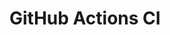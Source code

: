 # GitHub Actions CI




















































































































































































































































































































































































































































































































































































































































































































































































































































































































































































































































































































































































































































































































































































































































































































































































































































































































































































































































































































































































































































































































































































































